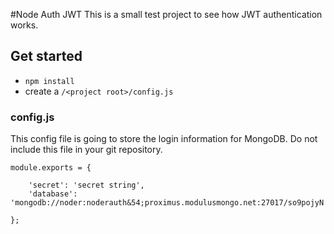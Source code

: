 #Node Auth JWT
This is a small test project to see how JWT authentication works.

## Get started
- ```npm install```
- create a ```/<project root>/config.js```

### config.js
This config file is going to store the login information for MongoDB. Do not include this file in your git repository.
```
module.exports = {

    'secret': 'secret string',
    'database': 'mongodb://noder:noderauth&54;proximus.modulusmongo.net:27017/so9pojyN'

};
```
